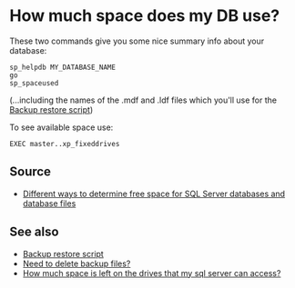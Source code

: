﻿# How much space does my DB use?

These two commands give you some nice summary info about your database:

	sp_helpdb MY_DATABASE_NAME
	go
	sp_spaceused


(...including the names of the .mdf and .ldf files which you'll use for the [Backup restore script](backup_restore_script.md))

To see available space use:

	EXEC master..xp_fixeddrives


## Source

 * [Different ways to determine free space for SQL Server databases and database files](https://www.mssqltips.com/sqlservertip/1805/different-ways-to-determine-free-space-for-sql-server-databases-and-database-files/)

## See also

 * [Backup restore script](backup_restore_script.md)
 * [Need to delete backup files?](delete_backup_files.md)
 * [How much space is left on the drives that my sql server can access?](drive_sizes.md)